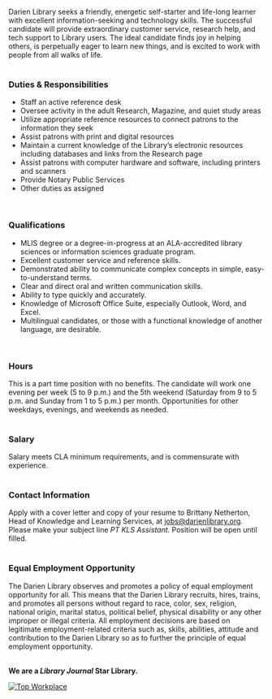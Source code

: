 Darien Library seeks a friendly, energetic self-starter and life-long learner with excellent information-seeking and technology skills. The successful candidate will provide extraordinary customer service, research help, and tech support to Library users. The ideal candidate finds joy in helping others, is perpetually eager to learn new things, and is excited to work with people from all walks of life.
<br />
<br />

### Duties & Responsibilities
* Staff an active reference desk
* Oversee activity in the adult Research, Magazine, and quiet study areas
* Utilize appropriate reference resources to connect patrons to the information they seek
* Assist patrons with print and digital resources
* Maintain a current knowledge of the Library’s electronic resources including databases and links from the Research page
* Assist patrons with computer hardware and software, including printers and scanners
* Provide Notary Public Services
* Other duties as assigned
<br />

### Qualifications
* MLIS degree or a degree-in-progress at an ALA-accredited library sciences or information sciences graduate program.
* Excellent customer service and reference skills.
* Demonstrated ability to communicate complex concepts in simple, easy-to-understand terms.
* Clear and direct oral and written communication skills.
* Ability to type quickly and accurately.
* Knowledge of Microsoft Office Suite, especially Outlook, Word, and Excel.
* Multilingual candidates, or those with a functional knowledge of another language, are desirable.
<br />

### Hours
This is a part time position with no benefits. The candidate will work one evening per week (5 to 9 p.m.) and the 5th weekend (Saturday from 9 to 5 p.m. and Sunday from 1 to 5 p.m.) per month. Opportunities for other weekdays, evenings, and weekends as needed.
<br />
<br />

### Salary 
Salary meets CLA minimum requirements, and is commensurate with experience.
<br />
<br />

### Contact Information
Apply with a cover letter and copy of your resume to Brittany Netherton, Head of Knowledge and Learning Services, at [jobs@darienlibrary.org](mailto:jobs@darienlibrary.org "Email Brittany Netherton"). Please make your subject line _PT KLS Assistant._ Position will be open until filled.
<br />
<br />

### Equal Employment Opportunity
The Darien Library observes and promotes a policy of equal employment opportunity for all. This means that the Darien Library recruits, hires, trains, and promotes all persons without regard to race, color, sex, religion, national origin, marital status, political belief, physical disability or any other improper or illegal criteria. All employment decisions are based on legitimate employment-related criteria such as, skills, abilities, attitude and contribution to the Darien Library so as to further the principle of equal employment opportunity.
<br />
<br />

<div class="row margin-bottom-20">

**We are a _Library Journal_ Star Library.**

<div class="col-md-3">
<a href="https://dar.to/2Re2Gd7"><img class="img-responsive" src="/uploads/logos/2018_top_places_to_work_award.jpg" alt="Top Workplace" /></a>
</div>
</div>